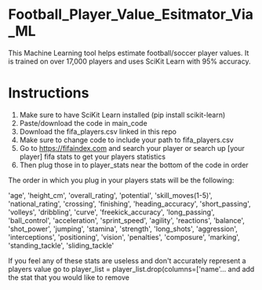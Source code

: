 # Football_Player_Value_Esitmator_Via_ML
This Machine Learning tool helps estimate football/soccer player values. It is trained on over 17,000 players and uses SciKit Learn with 95% accuracy. 

# Instructions
1. Make sure to have SciKit Learn installed (pip install scikit-learn)
2. Paste/download the code in main_code
3. Download the fifa_players.csv linked in this repo
4. Make sure to change code to include your path to fifa_players.csv
5. Go to https://fifaindex.com and search your player or search up [your player] fifa stats to get your players statistics
6. Then plug those in to player_stats near the bottom of the code in order
   
The order in which you plug in your players stats will be the following:

'age', 'height_cm', 'overall_rating', 'potential', 'skill_moves(1-5)',
       'national_rating', 'crossing', 'finishing', 'heading_accuracy',
       'short_passing', 'volleys', 'dribbling', 'curve', 'freekick_accuracy',
       'long_passing', 'ball_control', 'acceleration', 'sprint_speed',
       'agility', 'reactions', 'balance', 'shot_power', 'jumping', 'stamina',
       'strength', 'long_shots', 'aggression', 'interceptions', 'positioning',
       'vision', 'penalties', 'composure', 'marking', 'standing_tackle',
       'sliding_tackle'
       
If you feel any of these stats are useless and don't accurately represent a players value go to player_list = player_list.drop(columns=['name'... and add the stat that you would like to remove

